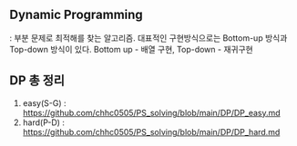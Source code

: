 ## Dynamic Programming
: 부분 문제로 최적해를 찾는 알고리즘.
대표적인 구현방식으로는 Bottom-up 방식과 Top-down 방식이 있다. Bottom up - 배열 구현, Top-down - 재귀구현

## DP 총 정리
1. easy(S-G) : https://github.com/chhc0505/PS_solving/blob/main/DP/DP_easy.md
2. hard(P-D) : https://github.com/chhc0505/PS_solving/blob/main/DP/DP_hard.md
   
